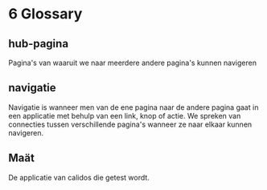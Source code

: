 # 6 Glossary

## hub-pagina

Pagina's van waaruit we naar meerdere andere pagina's kunnen navigeren

## navigatie

Navigatie is wanneer men van de ene pagina naar de andere pagina gaat in een applicatie met behulp van een link, knop of actie. We spreken van connecties tussen verschillende pagina's wanneer ze naar elkaar kunnen navigeren.


## Maät
De applicatie van calidos die getest wordt. 







